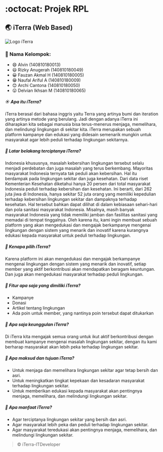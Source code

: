 # :octocat: Projek RPL
## :earth_asia: iTerra (Web Based)

<img src="https://github.com/alvin2105/iTerra/blob/master/assets/iterra-01.png" alt="Logo iTerra">

### :notebook: Nama Kelompok:
* :smile: Alvin (140810180013)
* :smiley: Rizky Anugerah (140810180049)
* :grinning: Fauzan Akmal H (140810180005)
* :grin: Naufal Ariful A (140810180009)
* :blush: Archi Cantona (140810180050)
* :stuck_out_tongue: Delvian Ikhsan M (140810180065)

##### :sunny: Apa itu iTerra?
iTerra berasal dari bahasa inggris yaitu Terra yang artinya bumi dan iteration yang artinya metode yang berulang. Jadi dengan adanya iTerra ini diharapkan kita sebagai manusia bisa terus-menerus menjaga, memelihara, dan melindungi lingkungan di sekitar kita. iTerra merupakan sebuah platform kampanye dan edukasi yang didesain semenarik mungkin untuk masyarakat agar lebih peduli terhadap lingkungan sekitarnya.

##### :palm_tree: Latar belakang terciptanya iTerra?
Indonesia khususnya, masalah kebersihan lingkungan tersebut selalu menjadi perdebatan dan juga masalah yang terus berkembang. Mayoritas masyarakat Indonesia ternyata tak peduli akan kebersihan. Hal itu berdampak pada lingkungan sekitar dan juga kesehatan. Dari data riset Kementerian Kesehatan diketahui hanya 20 persen dari total masyarakat Indonesia peduli terhadap kebersihan dan kesehatan. Ini berarti, dari 262 juta jiwa di Indonesia, hanya sekitar 52 juta orang yang memiliki kepedulian terhadap kebersihan lingkungan sekitar dan dampaknya terhadap kesehatan. Hal tersebut bahkan dapat dilihat di dalam kebiasaan sehari-hari dan pola sanitasi masyarakat Indonesia. Misalnya, masih banyak masyarakat Indonesia yang tidak memiliki jamban dan fasilitas sanitasi yang memadai di tempat tinggalnya. 
Oleh karena itu, kami ingin membuat sebuah platform yang akan mengedukasi dan mengajak berkampanye mengenai lingkungan dengan sistem yang menarik dan inovatif karena kurangnya edukasi kepada masyarakat untuk peduli terhadap lingkungan.

##### :evergreen_tree: Kenapa pilih iTerra?
Karena platform ini akan mengedukasi dan mengajak berkampanye mengenai lingkungan dengan sistem yang menarik dan inovatif, setiap member yang aktif berkontribusi akan mendapatkan beragam keuntungan. Dan juga akan mengedukasi masyarakat terhadap peduli lingkungan.

##### :seedling: Fitur apa saja yang dimiliki iTerra?
* Kampanye
* Donasi
* Artikel tentang lingkungan
* Ada poin untuk member, yang nantinya poin tersebut dapat ditukarkan

##### :blossom: Apa saja keunggulan iTerra?
Di iTerra kita mengajak semua orang untuk ikut aktif berkontribusi dengan membuat kampanye mengenai masalah  lingkungan sekitar, dengan itu kami berharap masyarakat akan lebih peka terhadap lingkungan sekitar.

##### :sunflower: Apa maksud dan tujuan iTerra?
* Untuk menjaga dan memelihara lingkungan sekitar agar tetap bersih dan asri.
* Untuk meningkatkan tingkat kepekaan dan kesadaran masyarakat terhadap lingkungan sekitar.
* Untuk memberikan edukasi kepada masyarakat akan pentingnya menjaga, memelihara, dan melindungi lingkungan sekitar.

##### :hibiscus: Apa manfaat iTerra?
* Agar terciptanya lingkungan sekitar yang bersih dan asri.
* Agar masyarakat lebih peka dan peduli terhadap lingkungan sekitar.
* Agar masyarakat teredukasi akan pentingnya menjaga, memelihara, dan melindungi lingkungan sekitar.

>&copy; iTerra-ITDeveloper